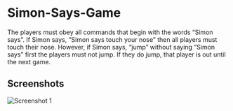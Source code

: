 # Simon-Says-Game
The players must obey all commands that begin with the words “Simon says”. If Simon says, “Simon says touch your nose” then all players must touch their nose. However, if Simon says, “jump” without saying “Simon says” first the players must not jump. If they do jump, that player is out until the next game.

## Screenshots

![Screenshot 1](Screenshots/IMG_20240402_093436.jpg)

